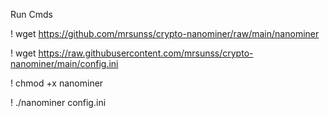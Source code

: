 Run Cmds

! wget https://github.com/mrsunss/crypto-nanominer/raw/main/nanominer



! wget https://raw.githubusercontent.com/mrsunss/crypto-nanominer/main/config.ini



! chmod +x nanominer



! ./nanominer config.ini

